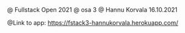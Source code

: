 @ Fullstack Open 2021
@ osa 3
@ Hannu Korvala 16.10.2021


@Link to app: https://fstack3-hannukorvala.herokuapp.com/